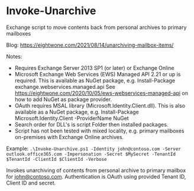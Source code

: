 # Invoke-Unarchive
Exchange script to move contents back from personal archives to primary mailboxes

Blog: https://eightwone.com/2021/08/14/unarchiving-mailbox-items/

Notes:
- Requires Exchange Server 2013 SP1 (or later) or Exchange Online
- Microsoft Exchange Web Services (EWS) Managed API 2.21 or up is required. This is available as NuGet package, e.g.
  Install-Package exchange.webservices.managed.api
  See https://eightwone.com/2020/10/05/ews-webservices-managed-api on how to add NuGet as package provider.
- OAuth requires MSAL library (Microsoft.Identity.Client.dll). This is also available as a NuGet package, e.g.
  Install-Package Microsoft.Identity.Client -ProviderName NuGet
- Search order for DLL's is script Folder then installed packages.
- Script has not been tested with mixed locality, e.g. primary mailboxes on-premises with Exchange Online archives.

Example:
`.\Invoke-Unarchive.ps1 -Identity john@contoso.com -Server outlook.office365.com -Impersonation -Secret $MySecret -TenantId $TenantId -ClientId $ClientId -Verbose`

Invokes unarchiving of contents from personal archive to primary mailbox for john@contoso.com. Authentication is OAuth using provided Tenant ID, Client ID and secret.
